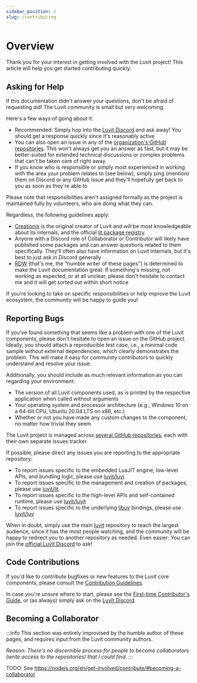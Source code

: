 ```yaml
---
sidebar_position: 1
slug: /contributing
---
```


# Overview

Thank you for your interest in getting involved with the Luvit project! This article will help you get started contributing quickly.

## Asking for Help

If this documentation didn't answer your questions, don't be afraid of requesting aid! The Luvit community is small but very welcoming.

Here's a few ways of going about it:

* Recommended: Simply hop into the [Luvit Discord](https://discord.gg/luvit) and ask away! You should get a response quickly since it's reasonably active
* You can also open an issue in any of the [organization's GitHub repositories](https://github.com/luvit/). This won't always get you an answer as fast, but it may be better-suited for extended technical discussions or complex problems that can't be taken care of right away
* If you know who is responsible or simply most experienced in working with the area your problem relates to (see below), simply ping (mention) them on Discord or any GitHub issue and they'll hopefully get back to you as soon as they're able to

Please note that responsibilities aren't assigned formally as the project is maintained fully by volunteers, who are doing what they can.

Regardless, the following guidelines apply:

* [Creationix](https://github.com/creationix) is the original creator of Luvit and will be most knowledgeable about its internals, and the official [lit package registry](https://lit.luvit.io/)
* Anyone with a Discord role of Collaborator or Contributor will likely have published some packages and can answer questions related to them specifically. They'll often also have information on Luvit internals, but it's best to just ask in Discord generally
* [RDW](https://github.com/Duckwhale/) (that's me, the "humble writer of these pages") is determined to make the Luvit documentation great. If something's missing, not working as expected, or at all unclear, please don't hesitate to contact me and it will get sorted out within short notice

If you're looking to take on specific responsibilities or help improve the Luvit ecosystem, the community will be happy to guide you!

## Reporting Bugs

If you've found something that seems like a problem with one of the Luvit components, please don't hesitate to open an issue on the GitHub project. Ideally, you should attach a reproducible test case, i.e., a minimal code sample without external dependencies, which clearly demonstrates the problem. This will make it easy for community contributors to quickly understand and resolve your issue.

Additionally, you should include as much relevant information as you can regarding your environment:

* The version of all Luvit components used, as is printed by the respective application when called without arguments
* Your operating system and processor architecture (e.g., Windows 10 on a 64-bit CPU, Ubuntu 20.04 LTS on x86, etc.)
* Whether or not you have made any custom changes to the component, no matter how trivial they seem

The Luvit project is managed across [several GitHub repositories](https://github.com/luvit/), each with their own separate issues tracker.

If possible, please direct any issues you are reporting to the appropriate repository:

* To report issues specific to the embedded LuaJIT engine, low-level APIs, and bundling logic, please use [luvit/luvi](https://github.com/luvit/luvi)
* To report issues specific to the management and creation of packages, please use [luvit/lit](https://github.com/luvit/lit)
* To report issues specific to the high-level APIs and self-contained runtime, please use [luvit/luvit](https://github.com/luvit/luvit)
* To report issues specific to the underlying [libuv](https://docs.libuv.org/) bindings, please use [luvit/luv](https://github.com/luvit/luv)

When in doubt, simply use the main [luvit](https://github.com/luvit/luvit) repository to reach the largest audience, since it has the most people watching, and the community will be happy to redirect you to another repository as needed. Even easier: You can join the [official Luvit Discord](https://discord.gg/luvit) to ask!

## Code Contributions

If you'd like to contribute bugfixes or new features to the Luvit core components, please consult the [Contribution Guidelines](/contributing/guidelines).

In case you're unsure where to start, please see the [First-time Contributor's Guide](/docs/guides/how-to-start-contributing), or (as always) simply ask on the [Luvit Discord](https://discord.gg/luvit).

## Becoming a Collaborator

:::info
This section was entirely improvised by the humble author of these pages, and requires input from the Luvit community authors.

*Reason: There's no discernible process for people to become collaborators (write access to the repositories) that I could find.*
:::

TODO: See https://nodejs.org/en/get-involved/contribute/#becoming-a-collaborator